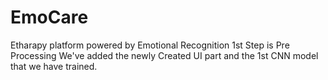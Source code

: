 # EmoCare
Etharapy platform powered by Emotional Recognition
1st Step is Pre Processing
We've added the newly Created UI part and the 1st CNN model that we have trained.